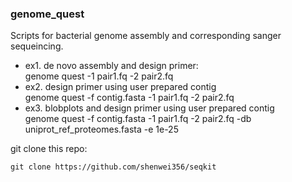 
### genome_quest  
  
Scripts for bacterial genome assembly and corresponding sanger sequeincing.  
* ex1. de novo assembly and design primer:  
    genome quest -1 pair1.fq -2 pair2.fq  
* ex2. design primer using user prepared contig  
    genome quest -f contig.fasta -1 pair1.fq -2 pair2.fq  
* ex3. blobplots and design primer using user prepared contig  
    genome quest -f contig.fasta -1 pair1.fq -2 pair2.fq -db uniprot_ref_proteomes.fasta -e 1e-25  

git clone this repo:

    git clone https://github.com/shenwei356/seqkit

